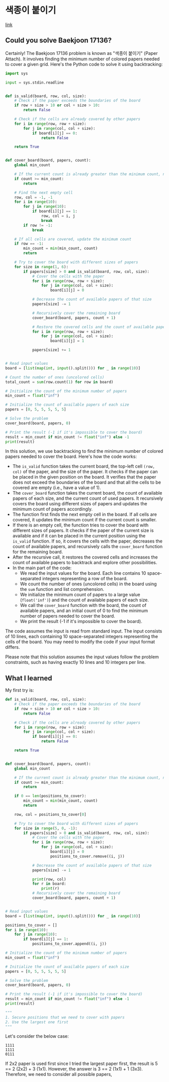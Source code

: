 # 색종이 붙이기

[link](https://www.acmicpc.net/problem/17136)

## Could you solve Baekjoon 17136?

Certainly! The Baekjoon 17136 problem is known as "색종이 붙이기" (Paper Attach). It involves finding the minimum number of colored papers needed to cover a given grid. Here's the Python code to solve it using backtracking:

```python
import sys

input = sys.stdin.readline


def is_valid(board, row, col, size):
    # Check if the paper exceeds the boundaries of the board
    if row + size > 10 or col + size > 10:
        return False

    # Check if the cells are already covered by other papers
    for i in range(row, row + size):
        for j in range(col, col + size):
            if board[i][j] == 0:
                return False

    return True


def cover_board(board, papers, count):
    global min_count

    # If the current count is already greater than the minimum count, no need to proceed
    if count >= min_count:
        return

    # Find the next empty cell
    row, col = -1, -1
    for i in range(10):
        for j in range(10):
            if board[i][j] == 1:
                row, col = i, j
                break
        if row != -1:
            break

    # If all cells are covered, update the minimum count
    if row == -1:
        min_count = min(min_count, count)
        return

    # Try to cover the board with different sizes of papers
    for size in range(1, 6):
        if papers[size] > 0 and is_valid(board, row, col, size):
            # Cover the cells with the paper
            for i in range(row, row + size):
                for j in range(col, col + size):
                    board[i][j] = 0

            # Decrease the count of available papers of that size
            papers[size] -= 1

            # Recursively cover the remaining board
            cover_board(board, papers, count + 1)

            # Restore the covered cells and the count of available papers
            for i in range(row, row + size):
                for j in range(col, col + size):
                    board[i][j] = 1

            papers[size] += 1


# Read input values
board = [list(map(int, input().split())) for _ in range(10)]

# Count the number of ones (uncolored cells)
total_count = sum(row.count(1) for row in board)

# Initialize the count of the minimum number of papers
min_count = float("inf")

# Initialize the count of available papers of each size
papers = [0, 5, 5, 5, 5, 5]

# Solve the problem
cover_board(board, papers, 0)

# Print the result (-1 if it's impossible to cover the board)
result = min_count if min_count != float("inf") else -1
print(result)
```

In this solution, we use backtracking to find the minimum number of colored papers needed to cover the board. Here's how the code works:

- The `is_valid` function takes the current board, the top-left cell `(row, col)` of the paper, and the size of the paper. It checks if the paper can be placed in the given position on the board. It verifies that the paper does not exceed the boundaries of the board and that all the cells to be covered are empty (i.e., have a value of 1).
- The `cover_board` function takes the current board, the count of available papers of each size, and the current count of used papers. It recursively covers the board using different sizes of papers and updates the minimum count of papers accordingly.
- The function first finds the next empty cell in the board. If all cells are covered, it updates the minimum count if the current count is smaller.
- If there is an empty cell, the function tries to cover the board with different sizes of papers. It checks if the paper of the current size is available and if it can be placed in the current position using the `is_valid` function. If so, it covers the cells with the paper, decreases the count of available papers, and recursively calls the `cover_board` function for the remaining board.
- After the recursive call, it restores the covered cells and increases the count of available papers to backtrack and explore other possibilities.
- In the main part of the code:
  - We read the input values for the board. Each line contains 10 space-separated integers representing a row of the board.
  - We count the number of ones (uncolored cells) in the board using the `sum` function and list comprehension.
  - We initialize the minimum count of papers to a large value (`float('inf')`) and the count of available papers of each size.
  - We call the `cover_board` function with the board, the count of available papers, and an initial count of 0 to find the minimum number of papers needed to cover the board.
  - We print the result (-1 if it's impossible to cover the board).

The code assumes the input is read from standard input. The input consists of 10 lines, each containing 10 space-separated integers representing the cells of the board. You may need to modify the code if your input format differs.

Please note that this solution assumes the input values follow the problem constraints, such as having exactly 10 lines and 10 integers per line.

## What I learned

My first try is:
```python
def is_valid(board, row, col, size):
    # Check if the paper exceeds the boundaries of the board
    if row + size > 10 or col + size > 10:
        return False

    # Check if the cells are already covered by other papers
    for i in range(row, row + size):
        for j in range(col, col + size):
            if board[i][j] == 0:
                return False

    return True


def cover_board(board, papers, count):
    global min_count

    # If the current count is already greater than the minimum count, no need to proceed
    if count >= min_count:
        return

    if 0 == len(positions_to_cover):
        min_count = min(min_count, count)
        return

    row, col = positions_to_cover[0]

    # Try to cover the board with different sizes of papers
    for size in range(5, 0, -1):
        if papers[size] > 0 and is_valid(board, row, col, size):
            # Cover the cells with the paper
            for i in range(row, row + size):
                for j in range(col, col + size):
                    board[i][j] = 0
                    positions_to_cover.remove((i, j))

            # Decrease the count of available papers of that size
            papers[size] -= 1

            print(row, col)
            for r in board:
                print(r)
            # Recursively cover the remaining board
            cover_board(board, papers, count + 1)


# Read input values
board = [list(map(int, input().split())) for _ in range(10)]

positions_to_cover = []
for i in range(10):
    for j in range(10):
        if board[i][j] == 1:
            positions_to_cover.append((i, j))

# Initialize the count of the minimum number of papers
min_count = float("inf")

# Initialize the count of available papers of each size
papers = [0, 5, 5, 5, 5, 5]

# Solve the problem
cover_board(board, papers, 0)

# Print the result (-1 if it's impossible to cover the board)
result = min_count if min_count != float("inf") else -1
print(result)

"""
1. Secure positions that we need to cover with papers
2. Use the largest one first
"""
```

Let's consider the below case:
```
1111
1111
0111
```

If 2x2 paper is used first since I tried the largest paper first, the result is 5 == 2 (2x2) + 3 (1x1). However, the answer is 3 == 2 (1x1) + 1 (3x3). Therefore, we need to consider all possible papers, 


